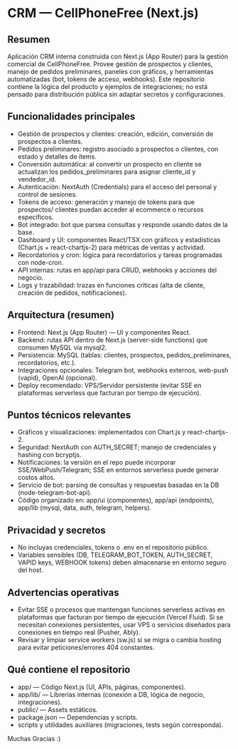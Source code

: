 # CRM — CellPhoneFree (Next.js)

Resumen
-------
Aplicación CRM interna construida con Next.js (App Router) para la gestión comercial de CellPhoneFree. Provee gestión de prospectos y clientes, manejo de pedidos preliminares, paneles con gráficos, y herramientas automatizadas (bot, tokens de acceso, webhooks). Este repositorio contiene la lógica del producto y ejemplos de integraciones; no está pensado para distribución pública sin adaptar secretos y configuraciones.

Funcionalidades principales
---------------------------
- Gestión de prospectos y clientes: creación, edición, conversión de prospectos a clientes.
- Pedidos preliminares: registro asociado a prospectos o clientes, con estado y detalles de ítems.
- Conversión automática: al convertir un prospecto en cliente se actualizan los pedidos_preliminares para asignar cliente_id y vendedor_id.
- Autenticación: NextAuth (Credentials) para el acceso del personal y control de sesiones.
- Tokens de acceso: generación y manejo de tokens para que prospectos/ clientes puedan acceder al ecommerce o recursos específicos.
- Bot integrado: bot que parsea consultas y responde usando datos de la base.
- Dashboard y UI: componentes React/TSX con gráficos y estadísticas (Chart.js + react-chartjs-2) para métricas de ventas y actividad.
- Recordatorios y cron: lógica para recordatorios y tareas programadas con node-cron.
- API internas: rutas en app/api para CRUD, webhooks y acciones del negocio.
- Logs y trazabilidad: trazas en funciones críticas (alta de cliente, creación de pedidos, notificaciones).

Arquitectura (resumen)
----------------------
- Frontend: Next.js (App Router) — UI y componentes React.
- Backend: rutas API dentro de Next.js (server-side functions) que consumen MySQL vía mysql2.
- Persistencia: MySQL (tablas: clientes, prospectos, pedidos_preliminares, recordatorios, etc.).
- Integraciones opcionales: Telegram bot, webhooks externos, web-push (vapid), OpenAI (opcional).
- Deploy recomendado: VPS/Servidor persistente (evitar SSE en plataformas serverless que facturan por tiempo de ejecución).

Puntos técnicos relevantes
--------------------------
- Gráficos y visualizaciones: implementados con Chart.js y react-chartjs-2.
- Seguridad: NextAuth con AUTH_SECRET; manejo de credenciales y hashing con bcryptjs.
- Notificaciones: la versión en el repo puede incorporar SSE/WebPush/Telegram; SSE en entornos serverless puede generar costos altos.
- Servicio de bot: parsing de consultas y respuestas basadas en la DB (node-telegram-bot-api).
- Código organizado en: app/ui (componentes), app/api (endpoints), app/lib (mysql, data, auth, telegram, helpers).

Privacidad y secretos
---------------------
- No incluyas credenciales, tokens o .env en el repositorio público.
- Variables sensibles (DB, TELEGRAM_BOT_TOKEN, AUTH_SECRET, VAPID keys, WEBHOOK tokens) deben almacenarse en entorno seguro del host.

Advertencias operativas
-----------------------
- Evitar SSE o procesos que mantengan funciones serverless activas en plataformas que facturan por tiempo de ejecución (Vercel Fluid). Si se necesitan conexiones persistentes, usar VPS o servicios diseñados para conexiones en tiempo real (Pusher, Ably).
- Revisar y limpiar service workers (sw.js) si se migra o cambia hosting para evitar peticiones/errores 404 constantes.

Qué contiene el repositorio
---------------------------
- app/ — Código Next.js (UI, APIs, páginas, componentes).
- app/lib/ — Librerías internas (conexión a DB, lógica de negocio, integraciones).
- public/ — Assets estáticos.
- package.json — Dependencias y scripts.
- scripts y utilidades auxiliares (migraciones, tests según corresponda).

Muchas Gracias :)
